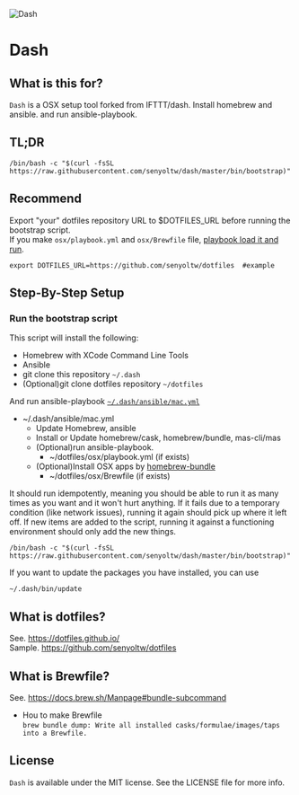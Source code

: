 ![Dash](https://raw.githubusercontent.com/IFTTT/dash/images/images/dash.png "Dash")

# Dash

## What is this for?

`Dash` is a OSX setup tool forked from IFTTT/dash.
Install homebrew and ansible. and run ansible-playbook.

## TL;DR

    /bin/bash -c "$(curl -fsSL https://raw.githubusercontent.com/senyoltw/dash/master/bin/bootstrap)"

## Recommend
Export "your" dotfiles repository URL to $DOTFILES_URL before running the bootstrap script.  
If you make `osx/playbook.yml` and `osx/Brewfile` file, [playbook load it and run](https://github.com/senyoltw/dash/blob/master/ansible/mac.yml).

    export DOTFILES_URL=https://github.com/senyoltw/dotfiles  #example

## Step-By-Step Setup

### Run the bootstrap script

This script will install the following:

- Homebrew with XCode Command Line Tools
- Ansible
- git clone this repository `~/.dash`
- (Optional)git clone dotfiles repository `~/dotfiles` 

And run ansible-playbook [`~/.dash/ansible/mac.yml`](https://github.com/senyoltw/dash/blob/master/ansible/mac.yml)

- ~/.dash/ansible/mac.yml
  - Update Homebrew, ansible
  - Install or Update homebrew/cask, homebrew/bundle, mas-cli/mas
  - (Optional)run ansible-playbook.
    - ~/dotfiles/osx/playbook.yml (if exists)
  - (Optional)Install OSX apps by [homebrew-bundle](https://github.com/Homebrew/homebrew-bundle)
    - ~/dotfiles/osx/Brewfile (if exists)

It should run idempotently, meaning you should be able to run it as many times as you want and it won't hurt anything. If it fails due to a temporary condition (like network issues), running it again should pick up where it left off. If new items are added to the script, running it against a functioning environment should only add the new things.

    /bin/bash -c "$(curl -fsSL https://raw.githubusercontent.com/senyoltw/dash/master/bin/bootstrap)"

If you want to update the packages you have installed, you can use

    ~/.dash/bin/update 

## What is dotfiles?
See. https://dotfiles.github.io/  
Sample. https://github.com/senyoltw/dotfiles

## What is Brewfile?
See. https://docs.brew.sh/Manpage#bundle-subcommand  
- Hou to make Brewfile  
`brew bundle dump: Write all installed casks/formulae/images/taps into a Brewfile.`

## License

`Dash` is available under the MIT license. See the LICENSE file for more info.
